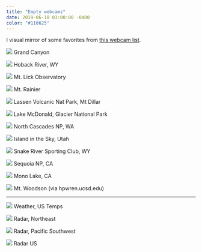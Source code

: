 ```yaml
---
title: "Empty webcams"
date: 2019-06-18 03:00:00 -0400
color: "#116625"
---
```


I visual mirror of some favorites from [this webcam list](http://netcam-viewer.appspot.com/Print?id=102845922780616856945).

![](https://www.nps.gov/featurecontent/ard/webcams/images/grcalarge.jpg)
Grand Canyon

![](https://copyrighted.seejh.com/hoback/hoback.jpg?rand=1522081283211)
Hoback River, WY

![](https://www.ucolick.org/main/science/images/cam1.jpg)
Mt. Lick Observatory

![](https://www.nps.gov/webcams-mora/mountain.jpg)
Mt. Rainier

<!-- ![](http://www.katkam.ca/pic.aspx)
Vancouver, BC -->

![](https://www.nps.gov/webcams-lavo/kyvc_webcam1.jpg)
Lassen Volcanic Nat Park, Mt Dillar

![](https://www.nps.gov/webcams-glac/mcdcam2.jpg)
Lake McDonald, Glacier National Park

![](https://www.nps.gov/featurecontent/ard/webcams/images/nocalarge.jpg)
North Cascades NP, WA

![](http://eldesierto.org/Isky.jpg)
Island in the Sky, Utah

![](https://copyrighted.seejh.com/srsccabin/srsccabin.jpg)
Snake River Sporting Club, WY

<!-- ![](http://www.astro.ucla.edu/~obs/images/towercam.jpg)
Mt. Wilson observatory (UCLA) -->

![](https://www.nps.gov/featurecontent/ard/webcams/images/sekilarge.jpg)
Sequoia NP, CA

![](http://www.monolake.org/livedata/camtwo.jpg)
Mono Lake, CA

<!-- ![](http://jeffg.duckdns.org/motion/cam-foscam.php)
Frink Backyard Cam -->

![](http://hpwren.ucsd.edu/cameras/L/wc-e-mobo-c.jpg)
Mt. Woodson (via hpwren.ucsd.edu)

<!-- ![](http://webcam.locogringo.com/akumal/netcam-0.jpg)
Akumal Beach, Quintana Roo, Mexico -->

---

![](https://dsx.weather.com/util/image/map/acttemp_1280x720.jpg)
Weather, US Temps

<!-- ![](https://dsx.weather.com/util/image/map/WEB_Current_Weather_Map_1280x720.jpg)
Weather, US Storms -->

![](http://radar.weather.gov/ridge/Conus/RadarImg/northeast.gif)
Radar, Northeast

![](http://radar.weather.gov/ridge/Conus/RadarImg/pacsouthwest.gif)
Radar, Pacific Southwest

![](http://images.intellicast.com/WxImages/Radar/usa.gif)
Radar US

